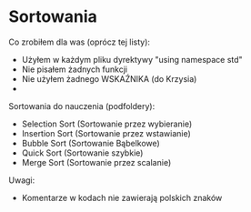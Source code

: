 # Sortowania

Co zrobiłem dla was (oprócz tej listy):
- Użyłem w każdym pliku dyrektywy "using namespace std"
- Nie pisałem żadnych funkcji
- Nie użyłem żadnego WSKAŹNIKA (do Krzysia)
- 

Sortowania do nauczenia (podfoldery):
- Selection Sort (Sortowanie przez wybieranie)
- Insertion Sort (Sortowanie przez wstawianie)
- Bubble Sort (Sortowanie Bąbelkowe)
- Quick Sort (Sortowanie szybkie)
- Merge Sort (Sortowanie przez scalanie)

Uwagi:
- Komentarze w kodach nie zawierają polskich znaków
